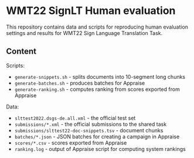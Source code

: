 # WMT22 SignLT Human evaluation

This repository contains data and scripts for reproducing human evaluation
settings and results for WMT22 Sign Language Translation Task.

## Content

Scripts:
* `generate-snippets.sh` - splits documents into 10-segment long chunks
* `generate-batches.sh` - produces batches for Appraise
* `generate-ranking.sh` - computes ranking from scores exported from Appraise

Data:
* `slttest2022.dsgs-de.all.xml` - the official test set
* `submissions/*.xml` - the official submissions to the shared task
* `submissions/slttest22-doc-snippets.tsv` - document chunks
* `batches/*.json` - JSON batches for creating a campaign in Appraise
* `scores/*.csv` - scores exported from Appraise
* `ranking.log` - output of Appraise script for computing system rankings
